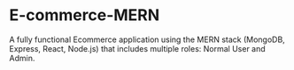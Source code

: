 # E-commerce-MERN
A fully functional Ecommerce application using the MERN stack (MongoDB, Express, React, Node.js) that includes multiple roles: Normal User and Admin.
